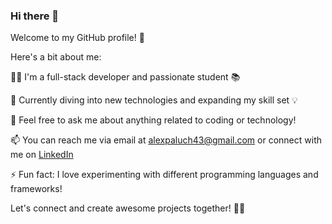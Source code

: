 ### Hi there 👋

Welcome to my GitHub profile! 🌟

Here's a bit about me:

👨‍💻 I'm a full-stack developer and passionate student 📚

🌱 Currently diving into new technologies and expanding my skill set 💡

💬 Feel free to ask me about anything related to coding or technology!

📫 You can reach me via email at [alexpaluch43@gmail.com](mailto:alexpaluch43@gmail.com) or connect with me on [LinkedIn](https://www.linkedin.com/in/yourprofile)

⚡ Fun fact: I love experimenting with different programming languages and frameworks!

Let's connect and create awesome projects together! 👯‍♂️
